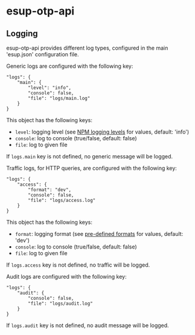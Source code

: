 # esup-otp-api

## Logging

esup-otp-api provides different log types, configured in the main 'esup.json' configuration file.

Generic logs are configured with the following key:
```
"logs": {
    "main": {
        "level": "info",
        "console": false,
        "file": "logs/main.log"
    }
}
```
This object has the following keys:
- `level`: logging level (see [NPM logging levels](https://github.com/winstonjs/winston?tab=readme-ov-file#logging-levels) for values, default: 'info')
- `console`: log to console (true/false, default: false)
- `file`: log to given file

If `logs.main` key is not defined, no generic message will be logged.

Traffic logs, for HTTP queries, are configured with the following key:
```
"logs": {
    "access": {
        "format": "dev",
        "console": false,
        "file": "logs/access.log"
    }
}
```

This object has the following keys:
- `format`: logging format (see [pre-defined formats](https://github.com/expressjs/morgan#predefined-formats) for values,  default: 'dev')
- `console`: log to console (true/false, default: false)
- `file`: log to given file

If `logs.access` key is not defined, no traffic will be logged.

Audit logs are configured with the following key:
```
"logs": {
    "audit": {
        "console": false,
        "file": "logs/audit.log"
    }
}
```

If `logs.audit` key is not defined, no audit message will be logged.

